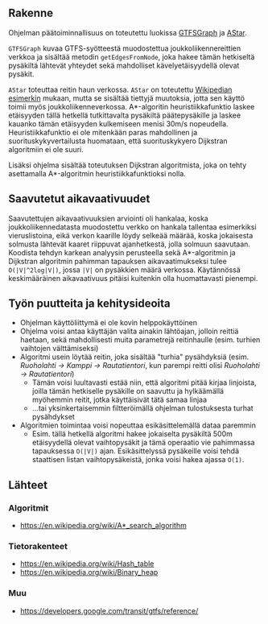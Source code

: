 ## Rakenne

Ohjelman päätoiminnallisuus on toteutettu luokissa 
[GTFSGraph](https://github.com/mjaakko/gtfs-route-finder/blob/master/src/main/java/xyz/malkki/gtfsroutefinder/gtfs/graph/GTFSGraph.java) ja 
[AStar](https://github.com/mjaakko/gtfs-route-finder/blob/master/src/main/java/xyz/malkki/gtfsroutefinder/graph/algorithms/AStar.java).

`GTFSGraph` kuvaa GTFS-syötteestä muodostettua joukkoliikennereittien verkkoa ja sisältää metodin `getEdgesFromNode`, joka hakee tämän hetkiseltä 
pysäkiltä lähtevät yhteydet sekä mahdolliset kävelyetäisyydellä olevat pysäkit.

`AStar` toteuttaa reitin haun verkossa. `AStar` on toteutettu [Wikipedian esimerkin](https://en.wikipedia.org/wiki/A*_search_algorithm#Pseudocode) 
mukaan, mutta se sisältää tiettyjä muutoksia, jotta sen käyttö toimii myös joukkoliikenneverkossa. A*-algoritin heuristiikkafunktio laskee etäisyyden tällä hetkellä tutkittavalta 
pysäkiltä päätepysäkille ja laskee kauanko tämän etäisyyden kulkemiseen menisi 30m/s nopeudella. Heuristiikkafunktio ei ole mitenkään paras mahdollinen ja suorituskykyvertailusta 
huomataan, että suorituskykyero Dijkstran algoritmiin ei ole suuri.

Lisäksi ohjelma sisältää toteutuksen Dijkstran algoritmista, joka on tehty asettamalla A*-algoritmin heuristiikkafunktioksi nolla.

## Saavutetut aikavaativuudet 

Saavutettujen aikavaativuuksien arviointi oli hankalaa, koska joukkoliikennedatasta muodostettu verkko on hankala tallentaa 
esimerkiksi vieruslistoina, eikä verkon kaarille löydy selkeää määrää, koska jokaisesta solmusta lähtevät kaaret riippuvat 
ajanhetkestä, jolla solmuun saavutaan. 
Koodista tehdyn karkean analyysin perusteella sekä A*-algoritmin ja Dijkstran algoritmin pahimman tapauksen aikavaatimukseksi tulee `O(|V|^2log|V|)`, jossa `|V|` on pysäkkien määrä verkossa. Käytännössä keskimääräinen aikavaativuus pitäisi kuitenkin olla huomattavasti pienempi. 

## Työn puutteita ja kehitysideoita

* Ohjelman käyttöliittymä ei ole kovin helppokäyttöinen
* Ohjelma voisi antaa käyttäjän valita ainakin lähtöajan, jolloin reittiä haetaan, sekä mahdollisesti muita parametrejä reitinhaulle (esim. turhien vaihtojen välttämiseksi)
* Algoritmi usein löytää reitin, joka sisältää "turhia" pysähdyksiä (esim. *Ruoholahti -> Kamppi -> Rautatientori*, kun parempi reitti olisi *Ruoholahti -> Rautatientori*)
  * Tämän voisi luultavasti estää niin, että algoritmi pitää kirjaa linjoista, joilla tämän hetkiselle pysäkille on saavuttu ja hylkäämällä myöhemmin reitit, jotka käyttäisivät tätä samaa linjaa
  * ...tai yksinkertaisemmin filtteröimällä ohjelman tulostuksesta turhat pysähdykset
* Algoritmien toimintaa voisi nopeuttaa esikäsittelemällä dataa paremmin
  * Esim. tällä hetkellä algoritmi hakee jokaiselta pysäkiltä 500m etäisyydellä olevat vaihtopysäkit ja tämä operaatio vie pahimmassa tapauksessa `O(|V|)` ajan. Esikäsittelyssä pysäkeille voisi tehdä staattisen listan vaihtopysäkeistä, jonka voisi hakea ajassa `O(1)`.

## Lähteet

### Algoritmit
* https://en.wikipedia.org/wiki/A*_search_algorithm

### Tietorakenteet
* https://en.wikipedia.org/wiki/Hash_table
* https://en.wikipedia.org/wiki/Binary_heap

### Muu 
* https://developers.google.com/transit/gtfs/reference/

